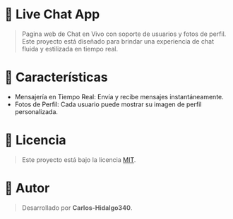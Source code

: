 # 📱 Live Chat App

> Pagina web de Chat en Vivo con soporte de usuarios y fotos de perfil. Este proyecto está diseñado para brindar una experiencia de chat fluida y estilizada en tiempo real.

# 🚀 Características

- Mensajería en Tiempo Real: Envía y recibe mensajes instantáneamente.
- Fotos de Perfil: Cada usuario puede mostrar su imagen de perfil personalizada.

# 📄 Licencia
> Este proyecto está bajo la licencia [MIT](https://github.com/Carlos-Hidalgo340/Carlos-Hidalgo340.github.io/blob/main/LICENSE).

# 👤 Autor
> Desarrollado por **Carlos-Hidalgo340**.
